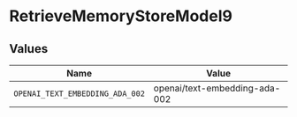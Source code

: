 # RetrieveMemoryStoreModel9


## Values

| Name                            | Value                           |
| ------------------------------- | ------------------------------- |
| `OPENAI_TEXT_EMBEDDING_ADA_002` | openai/text-embedding-ada-002   |